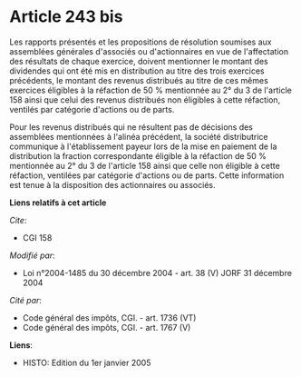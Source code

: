 # Article 243 bis

Les rapports présentés et les propositions de résolution soumises aux assemblées générales d'associés ou d'actionnaires en
vue de l'affectation des résultats de chaque exercice, doivent mentionner le montant des dividendes qui ont été mis en
distribution au titre des trois exercices précédents, le montant des revenus distribués au titre de ces mêmes exercices
éligibles à la réfaction de 50 % mentionnée au 2° du 3 de l'article 158 ainsi que celui des revenus distribués non éligibles
à cette réfaction, ventilés par catégorie d'actions ou de parts.

Pour les revenus distribués qui ne résultent pas de décisions des assemblées mentionnées à l'alinéa précédent, la société
distributrice communique à l'établissement payeur lors de la mise en paiement de la distribution la fraction correspondante
éligible à la réfaction de 50 % mentionnée au 2° du 3 de l'article 158 ainsi que celle non éligible à cette réfaction,
ventilées par catégorie d'actions ou de parts. Cette information est tenue à la disposition des actionnaires ou associés.

**Liens relatifs à cet article**

_Cite_:

  - CGI 158

_Modifié par_:

  - Loi n°2004-1485 du 30 décembre 2004 - art. 38 (V) JORF 31 décembre 2004

_Cité par_:

  - Code général des impôts, CGI. - art. 1736 (VT)
  - Code général des impôts, CGI. - art. 1767 (V)

**Liens**:

  - HISTO: Edition du 1er janvier 2005
